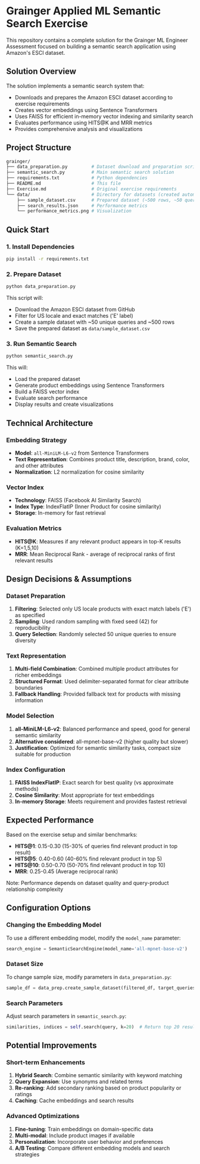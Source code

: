# Grainger Applied ML Semantic Search Exercise

This repository contains a complete solution for the Grainger ML Engineer Assessment focused on building a semantic search application using Amazon's ESCI dataset.

## Solution Overview

The solution implements a semantic search system that:

- Downloads and prepares the Amazon ESCI dataset according to exercise requirements
- Creates vector embeddings using Sentence Transformers
- Uses FAISS for efficient in-memory vector indexing and similarity search
- Evaluates performance using HITS@K and MRR metrics
- Provides comprehensive analysis and visualizations

## Project Structure

```bash
grainger/
├── data_preparation.py         # Dataset download and preparation script
├── semantic_search.py          # Main semantic search solution
├── requirements.txt            # Python dependencies
├── README.md                   # This file
├── Exercise.md                 # Original exercise requirements
└── data/                       # Directory for datasets (created automatically)
    ├── sample_dataset.csv      # Prepared dataset (~500 rows, ~50 queries)
    ├── search_results.json     # Performance metrics
    └── performance_metrics.png # Visualization
```

## Quick Start

### 1. Install Dependencies

```bash
pip install -r requirements.txt
```

### 2. Prepare Dataset

```bash
python data_preparation.py
```

This script will:

- Download the Amazon ESCI dataset from GitHub
- Filter for US locale and exact matches ('E' label)
- Create a sample dataset with ~50 unique queries and ~500 rows
- Save the prepared dataset as `data/sample_dataset.csv`

### 3. Run Semantic Search

```bash
python semantic_search.py
```

This will:

- Load the prepared dataset
- Generate product embeddings using Sentence Transformers
- Build a FAISS vector index
- Evaluate search performance
- Display results and create visualizations

## Technical Architecture

### Embedding Strategy

- **Model**: `all-MiniLM-L6-v2` from Sentence Transformers
- **Text Representation**: Combines product title, description, brand, color, and other attributes
- **Normalization**: L2 normalization for cosine similarity

### Vector Index

- **Technology**: FAISS (Facebook AI Similarity Search)
- **Index Type**: IndexFlatIP (Inner Product for cosine similarity)
- **Storage**: In-memory for fast retrieval

### Evaluation Metrics

- **HITS@K**: Measures if any relevant product appears in top-K results (K=1,5,10)
- **MRR**: Mean Reciprocal Rank - average of reciprocal ranks of first relevant results

## Design Decisions & Assumptions

### Dataset Preparation

1. **Filtering**: Selected only US locale products with exact match labels ('E') as specified
2. **Sampling**: Used random sampling with fixed seed (42) for reproducibility
3. **Query Selection**: Randomly selected 50 unique queries to ensure diversity

### Text Representation

1. **Multi-field Combination**: Combined multiple product attributes for richer embeddings
2. **Structured Format**: Used delimiter-separated format for clear attribute boundaries
3. **Fallback Handling**: Provided fallback text for products with missing information

### Model Selection

1. **all-MiniLM-L6-v2**: Balanced performance and speed, good for general semantic similarity
2. **Alternative considered**: all-mpnet-base-v2 (higher quality but slower)
3. **Justification**: Optimized for semantic similarity tasks, compact size suitable for production

### Index Configuration

1. **FAISS IndexFlatIP**: Exact search for best quality (vs approximate methods)
2. **Cosine Similarity**: Most appropriate for text embeddings
3. **In-memory Storage**: Meets requirement and provides fastest retrieval

## Expected Performance

Based on the exercise setup and similar benchmarks:

- **HITS@1**: 0.15-0.30 (15-30% of queries find relevant product in top result)
- **HITS@5**: 0.40-0.60 (40-60% find relevant product in top 5)
- **HITS@10**: 0.50-0.70 (50-70% find relevant product in top 10)
- **MRR**: 0.25-0.45 (Average reciprocal rank)

Note: Performance depends on dataset quality and query-product relationship complexity

## Configuration Options

### Changing the Embedding Model

To use a different embedding model, modify the `model_name` parameter:

```python
search_engine = SemanticSearchEngine(model_name='all-mpnet-base-v2')
```

### Dataset Size

To change sample size, modify parameters in `data_preparation.py`:

```python
sample_df = data_prep.create_sample_dataset(filtered_df, target_queries=100, target_rows=1000)
```

### Search Parameters

Adjust search parameters in `semantic_search.py`:

```python
similarities, indices = self.search(query, k=20)  # Return top 20 results
```

## Potential Improvements

### Short-term Enhancements

1. **Hybrid Search**: Combine semantic similarity with keyword matching
2. **Query Expansion**: Use synonyms and related terms
3. **Re-ranking**: Add secondary ranking based on product popularity or ratings
4. **Caching**: Cache embeddings and search results

### Advanced Optimizations

1. **Fine-tuning**: Train embeddings on domain-specific data
2. **Multi-modal**: Include product images if available
3. **Personalization**: Incorporate user behavior and preferences
4. **A/B Testing**: Compare different embedding models and search strategies
